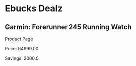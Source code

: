 
# Ebucks Dealz
## Garmin: Forerunner 245 Running Watch
[Product Page](https://www.ebucks.com/web/shop/productSelected.do?prodId=681433182&catId=872270976)

Price: R4999.00

Savings: 2000.0


	